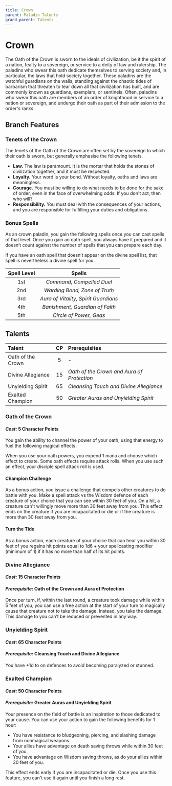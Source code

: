 ```yaml
---
title: Crown
parent: Paladin Talents
grand_parent: Talents
---
```


# Crown
The Oath of the Crown is sworn to the ideals of civilization, be it the spirit of a nation, fealty to a sovereign, or service to a deity of law and rulership. The paladins who swear this oath dedicate themselves to serving society and, in particular, the laws that hold society together. These paladins are the watchful guardians on the walls, standing against the chaotic tides of barbarism that threaten to tear down all that civilization has built, and are commonly known as guardians, exemplars, or sentinels. Often, paladins who swear this oath are members of an order of knighthood in service to a nation or sovereign, and undergo their oath as part of their admission to the order's ranks.

## Branch Features

### Tenets of the Crown
The tenets of the Oath of the Crown are often set by the sovereign to which their oath is sworn, but generally emphasise the following tenets.
* **Law.** The law is paramount. It is the mortar that holds the stones of civilization together, and it must be respected.
* **Loyalty.** Your word is your bond. Without loyalty, oaths and laws are meaningless.
* **Courage.** You must be willing to do what needs to be done for the sake of order, even in the face of overwhelming odds. If you don't act, then who will?
* **Responsibility.** You must deal with the consequences of your actions, and you are responsible for fulfilling your duties and obligations.

### Bonus Spells
As an crown paladin, you gain the following spells once you can cast spells of that level. Once you gain an oath spell, you always have it prepared and it doesn’t count against the number of spells that you can prepare each day.

If you have an oath spell that doesn’t appear on the divine spell list, that spell is nevertheless a divine spell for you.

| Spell Level | Spells |
|:-----------:|:------:|
| 1st | *Command, Compelled Duel* | 2 Character Points per Spell |
| 2nd | *Warding Bond, Zone of Truth* | 4 Character Points per Spell |
| 3rd | *Aura of Vitality, Spirit Guardians* | 6 Character Points per Spell |
| 4th | *Banishment, Guardian of Faith* | 8 Character Points per Spell |
| 5th | *Circle of Power, Geas* | 10 Character Points per Spell |

## Talents

| Talent | CP | Prerequisites |
|:-------|:--:|:--------------|
| Oath of the Crown | 5  | - |
| Divine Allegiance | 15 | *Oath of the Crown and Aura of Protection* |
| Unyielding Spirit | 65 | *Cleansing Touch and Divine Allegiance* |
| Exalted Champion  | 50 | *Greater Auras and Unyielding Spirit* |

### Oath of the Crown
#### *Cost:* 5 Character Points
You gain the ability to channel the power of your oath, using that energy to fuel the following magical effects.

When you use your oath powers, you expend 1 mana and choose which effect to create. Some oath effects require attack rolls. When you use such an effect, your disciple spell attack roll is used.

#### Champion Challenge
As a bonus action, you issue a challenge that compels other creatures to do battle with you. Make a spell attack vs the Wisdom defence of each creature of your choice that you can see within 30 feet of you. On a hit, a creature can't willingly move more than 30 feet away from you. This effect ends on the creature if you are incapacitated or die or if the creature is more than 30 feet away from you.

#### Turn the Tide
As a bonus action, each creature of your choice that can hear you within 30 feet of you regains hit points equal to 1d6 + your spellcasting modifier (minimum of 1) if it has no more than half of its hit points.

### Divine Allegiance
#### *Cost:* 15 Character Points
#### *Prerequisite:* Oath of the Crown and Aura of Protection
Once per turn, if, within the last round, a creature took damage while within 5 feet of you, you can use a free action at the start of your turn to magically cause that creature not to take the damage. Instead, you take the damage. This damage to you can’t be reduced or prevented in any way.

### Unyielding Spirit
#### *Cost:* 65 Character Points
#### *Prerequisite:* Cleansing Touch and Divine Allegiance
You have +1d to on defences to avoid becoming paralyzed or stunned.

### Exalted Champion
#### *Cost:* 50 Character Points
#### *Prerequisite:* Greater Auras and Unyielding Spirit
Your presence on the field of battle is an inspiration to those dedicated to your cause. You can use your action to gain the following benefits for 1 hour:
* You have resistance to bludgeoning, piercing, and slashing damage from nonmagical weapons.
* Your allies have advantage on death saving throws while within 30 feet of you.
* You have advantage on Wisdom saving throws, as do your allies within 30 feet of you.

This effect ends early if you are incapacitated or die. Once you use this feature, you can't use it again until you finish a long rest.
